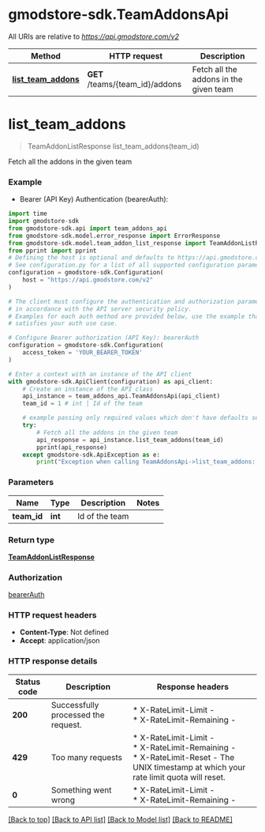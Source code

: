 # gmodstore-sdk.TeamAddonsApi

All URIs are relative to *https://api.gmodstore.com/v2*

Method | HTTP request | Description
------------- | ------------- | -------------
[**list_team_addons**](TeamAddonsApi.md#list_team_addons) | **GET** /teams/{team_id}/addons | Fetch all the addons in the given team


# **list_team_addons**
> TeamAddonListResponse list_team_addons(team_id)

Fetch all the addons in the given team

### Example

* Bearer (API Key) Authentication (bearerAuth):
```python
import time
import gmodstore-sdk
from gmodstore-sdk.api import team_addons_api
from gmodstore-sdk.model.error_response import ErrorResponse
from gmodstore-sdk.model.team_addon_list_response import TeamAddonListResponse
from pprint import pprint
# Defining the host is optional and defaults to https://api.gmodstore.com/v2
# See configuration.py for a list of all supported configuration parameters.
configuration = gmodstore-sdk.Configuration(
    host = "https://api.gmodstore.com/v2"
)

# The client must configure the authentication and authorization parameters
# in accordance with the API server security policy.
# Examples for each auth method are provided below, use the example that
# satisfies your auth use case.

# Configure Bearer authorization (API Key): bearerAuth
configuration = gmodstore-sdk.Configuration(
    access_token = 'YOUR_BEARER_TOKEN'
)

# Enter a context with an instance of the API client
with gmodstore-sdk.ApiClient(configuration) as api_client:
    # Create an instance of the API class
    api_instance = team_addons_api.TeamAddonsApi(api_client)
    team_id = 1 # int | Id of the team

    # example passing only required values which don't have defaults set
    try:
        # Fetch all the addons in the given team
        api_response = api_instance.list_team_addons(team_id)
        pprint(api_response)
    except gmodstore-sdk.ApiException as e:
        print("Exception when calling TeamAddonsApi->list_team_addons: %s\n" % e)
```


### Parameters

Name | Type | Description  | Notes
------------- | ------------- | ------------- | -------------
 **team_id** | **int**| Id of the team |

### Return type

[**TeamAddonListResponse**](TeamAddonListResponse.md)

### Authorization

[bearerAuth](../README.md#bearerAuth)

### HTTP request headers

 - **Content-Type**: Not defined
 - **Accept**: application/json


### HTTP response details
| Status code | Description | Response headers |
|-------------|-------------|------------------|
**200** | Successfully processed the request. |  * X-RateLimit-Limit -  <br>  * X-RateLimit-Remaining -  <br>  |
**429** | Too many requests |  * X-RateLimit-Limit -  <br>  * X-RateLimit-Remaining -  <br>  * X-RateLimit-Reset - The UNIX timestamp at which your rate limit quota will reset. <br>  |
**0** | Something went wrong |  * X-RateLimit-Limit -  <br>  * X-RateLimit-Remaining -  <br>  |

[[Back to top]](#) [[Back to API list]](../README.md#documentation-for-api-endpoints) [[Back to Model list]](../README.md#documentation-for-models) [[Back to README]](../README.md)

